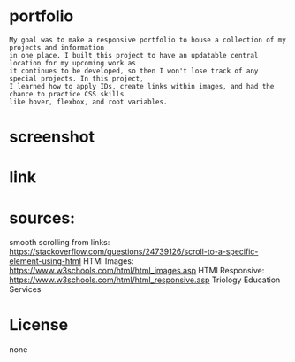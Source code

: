 # portfolio
    My goal was to make a responsive portfolio to house a collection of my projects and information
    in one place. I built this project to have an updatable central location for my upcoming work as
    it continues to be developed, so then I won't lose track of any special projects. In this project,
    I learned how to apply IDs, create links within images, and had the chance to practice CSS skills
    like hover, flexbox, and root variables.
# screenshot

# link

# sources:
smooth scrolling from links:
    https://stackoverflow.com/questions/24739126/scroll-to-a-specific-element-using-html
HTMl Images:
    https://www.w3schools.com/html/html_images.asp
HTMl Responsive:
    https://www.w3schools.com/html/html_responsive.asp
Triology Education Services

# License
none